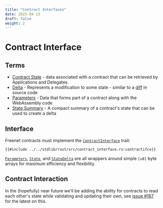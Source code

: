 ```yaml
---
title: "Contract Interfaces"
date: 2025-04-13
draft: false
weight: 2
---
```


# Contract Interface

## Terms

- [Contract State](glossary.md#contract-state) - data associated with a contract that can be retrieved by Applications and Delegates.
- [Delta](glossary.md#delta) - Represents a modification to some state - similar to a [diff](https://en.wikipedia.org/wiki/Diff) in source code
- [Parameters](glossary.md#parameters) - Data that forms part of a contract along with the WebAssembly code
- [State Summary](glossary.md#state-summary) - A compact summary of a contract's state that can be used to create a delta

## Interface

Freenet contracts must implement the [`ContractInterface`](https://docs.rs/freenet-stdlib/latest/freenet_stdlib/prelude/trait.ContractInterface.html) trait:

```rust,no_run,noplayground
{{#include ../../stdlib/rust/src/contract_interface.rs:contractifce}}
```

[`Parameters`](https://docs.rs/freenet-stdlib/latest/freenet_stdlib/prelude/struct.Parameters.html),
[`State`](https://docs.rs/freenet-stdlib/latest/freenet_stdlib/prelude/struct.State.html),
and [`StateDelta`](https://docs.rs/freenet-stdlib/latest/freenet_stdlib/prelude/struct.StateDelta.html)
are all wrappers around simple `[u8]` byte arrays for maximum efficiency and flexibility.

## Contract Interaction

In the (hopefully) near future we'll be adding the ability for contracts to read each other's state while validating and updating their own, see [issue #167](https://github.com/freenet/freenet-core/issues/167) for the latest on this.
